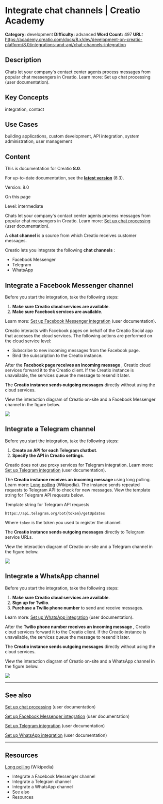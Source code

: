 # Integrate chat channels | Creatio Academy

**Category:** development **Difficulty:** advanced **Word Count:** 497 **URL:**
https://academy.creatio.com/docs/8.x/dev/development-on-creatio-platform/8.0/integrations-and-api/chat-channels-integration

## Description

Chats let your company's contact center agents process messages from popular
chat messengers in Creatio. Learn more: Set up chat processing (user
documentation).

## Key Concepts

integration, contact

## Use Cases

building applications, custom development, API integration, system
administration, user management

## Content

This is documentation for Creatio **8.0**.

For up-to-date documentation, see the
**[latest version](/docs/8.x/dev/development-on-creatio-platform/integrations-and-api/chat-channels-integration)**
(8.3).

Version: 8.0

On this page

Level: intermediate

Chats let your company's contact center agents process messages from popular
chat messengers in Creatio. Learn more:
[Set up chat processing](https://academy.creatio.com/documents?ver=8.0&id=2382)
(user documentation).

A **chat channel** is a source from which Creatio receives customer messages.

Creatio lets you integrate the following **chat channels** :

- Facebook Messenger
- Telegram
- WhatsApp

## Integrate a Facebook Messenger channel​

Before you start the integration, take the following steps:

1. **Make sure Creatio cloud services are available**.
2. **Make sure Facebook services are available**.

Learn more:
[Set up Facebook Messenger integration](https://academy.creatio.com/documents?ver=8.0&id=2384)
(user documentation).

Creatio interacts with Facebook pages on behalf of the Creatio Social app that
accesses the cloud services. The following actions are performed on the cloud
service level:

- Subscribe to new incoming messages from the Facebook page.
- Bind the subscription to the Creatio instance.

After the **Facebook page receives an incoming message** , Creatio cloud
services forward it to the Creatio client. If the Creatio instance is
unavailable, the services queue the message to resend it later.

The **Creatio instance sends outgoing messages** directly without using the
cloud services.

View the interaction diagram of Creatio on-site and a Facebook Messenger channel
in the figure below.

![](https://d3a7ykdi65m4cy.cloudfront.net/ac-en/s3fs-public/documentation/sdk/en/BPMonlineWebSDK/Screenshots/ChatChannels/8.1/scr_FacebookMessenger.png)

## Integrate a Telegram channel​

Before you start the integration, take the following steps:

1. **Create an API for each Telegram chatbot**.
2. **Specify the API in Creatio settings**.

Creatio does not use proxy services for Telegram integration. Learn more:
[Set up Telegram integration](https://academy.creatio.com/documents?ver=8.0&id=2354)
(user documentation).

The **Creatio instance receives an incoming message** using long polling. Learn
more:
[Long polling](https://en.wikipedia.org/w/index.php?title=Push_technology&oldid=1052758691#Long_polling)
(Wikipedia). The instance sends repeated requests to Telegram API to check for
new messages. View the template string for Telegram API requests below.

Template string for Telegram API requests

    https://api.telegram.org/bot{token}/getUpdates

Where `token` is the token you used to register the channel.

The **Creatio instance sends outgoing messages** directly to Telegram service
URLs.

View the interaction diagram of Creatio on-site and a Telegram channel in the
figure below.

![](https://d3a7ykdi65m4cy.cloudfront.net/ac-en/s3fs-public/documentation/sdk/en/BPMonlineWebSDK/Screenshots/ChatChannels/8.1/scr_Telegram.png)

## Integrate a WhatsApp channel​

Before you start the integration, take the following steps:

1. **Make sure Creatio cloud services are available**.
2. **Sign up for Twilio**.
3. **Purchase a Twilio phone number** to send and receive messages.

Learn more:
[Set up WhatsApp integration](https://academy.creatio.com/documents?ver=8.0&id=2355)
(user documentation).

After the **Twilio phone number receives an incoming message** , Creatio cloud
services forward it to the Creatio client. If the Creatio instance is
unavailable, the services queue the message to resend it later.

The **Creatio instance sends outgoing messages** directly without using the
cloud services.

View the interaction diagram of Creatio on-site and a WhatsApp channel in the
figure below.

![](https://d3a7ykdi65m4cy.cloudfront.net/ac-en/s3fs-public/documentation/sdk/en/BPMonlineWebSDK/Screenshots/ChatChannels/8.1/scr_WhatsApp.png)

---

## See also​

[Set up chat processing](https://academy.creatio.com/documents?ver=8.0&id=2382)
(user documentation)

[Set up Facebook Messenger integration](https://academy.creatio.com/documents?ver=8.0&id=2384)
(user documentation)

[Set up Telegram integration](https://academy.creatio.com/documents?ver=8.0&id=2354)
(user documentation)

[Set up WhatsApp integration](https://academy.creatio.com/documents?ver=8.0&id=2355)
(user documentation)

---

## Resources​

[Long polling](https://en.wikipedia.org/w/index.php?title=Push_technology&oldid=1052758691#Long_polling)
(Wikipedia)

- Integrate a Facebook Messenger channel
- Integrate a Telegram channel
- Integrate a WhatsApp channel
- See also
- Resources
